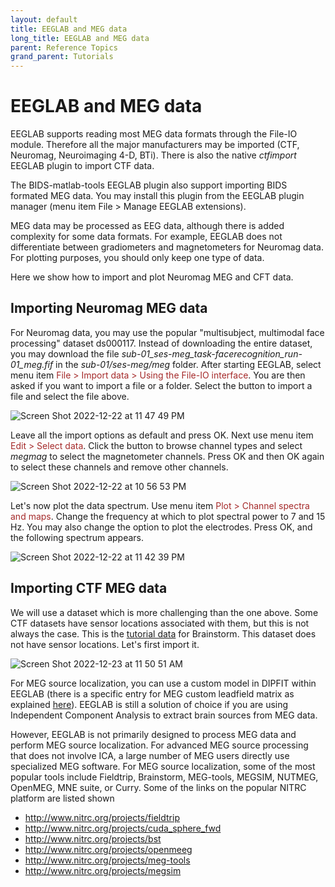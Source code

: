 ```yaml
---
layout: default
title: EEGLAB and MEG data
long_title: EEGLAB and MEG data
parent: Reference Topics
grand_parent: Tutorials
---
```

EEGLAB and MEG data
====================

EEGLAB supports reading most MEG data formats through the File-IO
module. Therefore all the major manufacturers may be imported (CTF,
Neuromag, Neuroimaging 4-D, BTi). There is also the native *ctfimport* EEGLAB plugin to import CTF data.

The BIDS-matlab-tools EEGLAB plugin also support importing BIDS formated MEG data. You may install this plugin from the EEGLAB plugin manager (menu item File > Manage EEGLAB extensions). 

MEG data may be processed as EEG data, although there is added complexity
for some data formats. For example, EEGLAB does not differentiate
between gradiometers and magnetometers for Neuromag data. For
plotting purposes, you should only keep one type of data.

Here we show how to import and plot Neuromag MEG and CFT data. 

Importing Neuromag MEG data
---------------------------

For Neuromag data, you may use the popular "multisubject, multimodal face processing" dataset ds000117. Instead of downloading the entire dataset, you may download the file *sub-01_ses-meg_task-facerecognition_run-01_meg.fif* in the *sub-01/ses-meg/meg* folder. After starting EEGLAB, select menu item <span style="color: brown">File > Import data > Using the File-IO interface</span>. You are then asked if you want to import a file or a folder. Select the button to import a file and select the file above.

![Screen Shot 2022-12-22 at 11 47 49 PM](https://user-images.githubusercontent.com/1872705/209294989-34f958d5-6cc9-4639-9662-c96cf4217204.png)

Leave all the import options as default and press OK. Next use menu item <span style="color: brown">Edit > Select data</span>. Click the button to browse channel types and select *megmag* to select the magnetometer channels. Press OK and then OK again to select these channels and remove other channels.

![Screen Shot 2022-12-22 at 10 56 53 PM](https://user-images.githubusercontent.com/1872705/209293499-5f5a06c4-7cf4-45a8-8d89-e323e888cddc.png)

Let's now plot the data spectrum. Use menu item <span style="color: brown">Plot > Channel spectra and maps</span>. Change the frequency at which to plot spectral power to 7 and 15 Hz. You may also change the option to plot the electrodes. Press OK, and the following spectrum appears.

![Screen Shot 2022-12-22 at 11 42 39 PM](https://user-images.githubusercontent.com/1872705/209294152-ee22cc89-46d5-429d-a0de-31fa31a83d37.png)

Importing CTF MEG data
----------------------
We will use a dataset which is more challenging than the one above. Some CTF datasets have sensor locations associated with them, but this is not always the case. This is the [tutorial data](https://nemar.org/dataexplorer/detail?dataset_id=ds000246) for Brainstorm. This dataset does not have sensor locations. Let's first import it.

![Screen Shot 2022-12-23 at 11 50 51 AM](https://user-images.githubusercontent.com/1872705/209401820-b78a359b-64e7-42b3-8320-82d400aaa5ef.png)




For MEG source localization, you can use a custom model in DIPFIT within
EEGLAB (there is a specific entry for MEG custom leadfield matrix as explained [here](/tutorials/09_source/DIPFIT.html#using-dipfit-to-fit-independent-meg-components)). EEGLAB is still a solution of choice if you are using
Independent Component Analysis to extract brain sources from MEG data.

However, EEGLAB is not primarily designed to process MEG data and
perform MEG source localization. For advanced MEG source processing that
does not involve ICA, a large number of MEG users directly use specialized MEG
 software. For MEG source localization, some of the most
popular tools include Fieldtrip, Brainstorm, MEG-tools, MEGSIM, NUTMEG,
OpenMEG, MNE suite, or Curry. Some of the links on the popular NITRC
platform are listed shown

-   <http://www.nitrc.org/projects/fieldtrip>
-   <http://www.nitrc.org/projects/cuda_sphere_fwd>
-   <http://www.nitrc.org/projects/bst>
-   <http://www.nitrc.org/projects/openmeeg>
-   <http://www.nitrc.org/projects/meg-tools>
-   <http://www.nitrc.org/projects/megsim>
